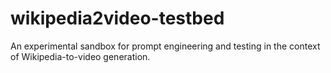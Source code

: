 # wikipedia2video-testbed
An experimental sandbox for prompt engineering and testing in the context of Wikipedia-to-video generation.
